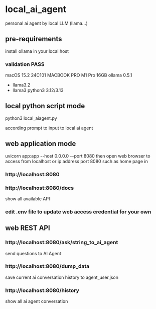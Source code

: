 # local_ai_agent
personal ai agent by local LLM (llama...)

## pre-requirements
install ollama in your local host

### validation PASS 
macOS 15.2 24C101
MACBOOK PRO M1 Pro 16GB
ollama 0.5.1
- llama3.2
- llama3
python3 3.12/3.13


## local python script mode
python3 local_aiagent.py

according prompt to input to local ai agent

## web application mode
uvicorn app:app --host 0.0.0.0 --port 8080
then open web browser to access from localhost or ip address port 8080
such as home page in
### http://localhost:8080

### http://localhost:8080/docs 
show all available API

### edit .env file to update web access credential for your own

## web REST API
### http://localhost:8080/ask/string_to_ai_agent
send questions to AI Agent

### http://localhost:8080/dump_data
save current ai conversation history to agent_user.json

### http://localhost:8080/history
show all ai agent conversation 
